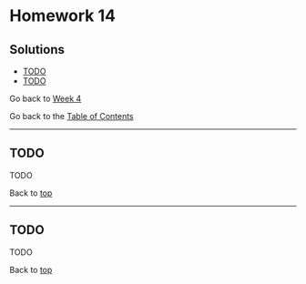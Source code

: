 # Homework 14

## Solutions

- [TODO](#todo)
- [TODO](#todo)

Go back to [Week 4](/Week%204/week-4-homeworks-solutions.md)

Go back to the [Table of Contents](/README.md)

---

## TODO

TODO

Back to [top](#solutions)

---

## TODO

TODO

Back to [top](#solutions)